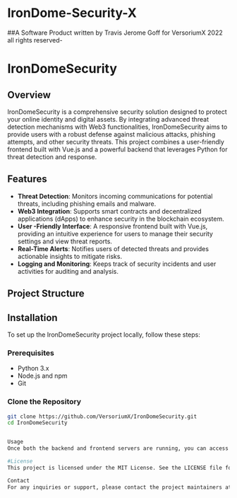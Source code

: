 # IronDome-Security-X 
##A Software Product written by Travis Jerome Goff for VersoriumX 2022 all rights reserved-
# IronDomeSecurity

## Overview

IronDomeSecurity is a comprehensive security solution designed to protect your online identity and digital assets. By integrating advanced threat detection mechanisms with Web3 functionalities, IronDomeSecurity aims to provide users with a robust defense against malicious attacks, phishing attempts, and other security threats. This project combines a user-friendly frontend built with Vue.js and a powerful backend that leverages Python for threat detection and response.

## Features

- **Threat Detection**: Monitors incoming communications for potential threats, including phishing emails and malware.
- **Web3 Integration**: Supports smart contracts and decentralized applications (dApps) to enhance security in the blockchain ecosystem.
- **User -Friendly Interface**: A responsive frontend built with Vue.js, providing an intuitive experience for users to manage their security settings and view threat reports.
- **Real-Time Alerts**: Notifies users of detected threats and provides actionable insights to mitigate risks.
- **Logging and Monitoring**: Keeps track of security incidents and user activities for auditing and analysis.

## Project Structure


## Installation

To set up the IronDomeSecurity project locally, follow these steps:

### Prerequisites

- Python 3.x
- Node.js and npm
- Git

### Clone the Repository

```bash
git clone https://github.com/VersoriumX/IronDomeSecurity.git
cd IronDomeSecurity


Usage
Once both the backend and frontend servers are running, you can access the IronDomeSecurity application in your web browser at http://localhost:8080 (or the port specified by the Vue.js development server).

#License
This project is licensed under the MIT License. See the LICENSE file for more details.

Contact
For any inquiries or support, please contact the project maintainers at support@versoriumx.com.

